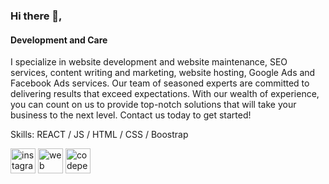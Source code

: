 ### Hi there 👋,
#### Development and Care
I specialize in website development and website maintenance, SEO services, content writing and marketing, website hosting, Google Ads and Facebook Ads services. Our team of seasoned experts are committed to delivering results that exceed expectations. With our wealth of experience, you can count on us to provide top-notch solutions that will take your business to the next level. Contact us today to get started!

Skills: REACT / JS / HTML / CSS / Boostrap



[<img src='https://cdn.jsdelivr.net/npm/simple-icons@3.0.1/icons/instagram.svg' alt='instagram' height='40'>](https://www.instagram.com/johm_kann/)  [<img src='https://cdn.jsdelivr.net/npm/simple-icons@3.0.1/icons/linkedin.svg' alt='web' height='40'>](https://www.linkedin.com/in/johmkann/)  [<img src='https://cdn.jsdelivr.net/npm/simple-icons@3.0.1/icons/codepen.svg' alt='codepen' height='40'>](https://codepen.io/johm_kann)

